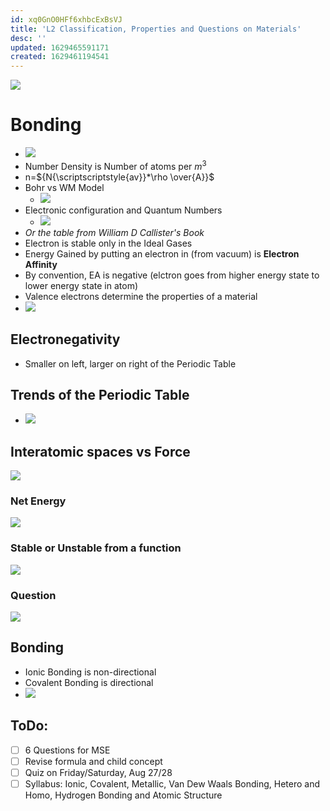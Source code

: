 ```yaml
---
id: xq0GnO0HFf6xhbcExBsVJ
title: 'L2 Classification, Properties and Questions on Materials'
desc: ''
updated: 1629465591171
created: 1629461194541
---
```


![](/assets/images/2021-08-20-17-40-22.png)

# Bonding

- ![](/assets/images/2021-08-20-18-04-15.png)
- Number Density is Number of atoms per $m^3$
- n=${N{\scriptscriptstyle{av}}*\rho \over{A}}$
- Bohr vs WM Model
  - ![](/assets/images/2021-08-20-18-06-25.png)
- Electronic configuration and Quantum Numbers
  - ![](/assets/images/2021-08-20-18-07-15.png)
- _Or the table from William D Callister's Book_
- Electron is stable only in the Ideal Gases
- Energy Gained by putting an electron in (from vacuum) is **Electron Affinity**
- By convention, EA is negative (elctron goes from higher energy state to lower energy state in atom)
- Valence electrons determine the properties of a material
- ![](/assets/images/2021-08-20-18-12-50.png)

## Electronegativity

- Smaller on left, larger on right of the Periodic Table

## Trends of the Periodic Table

- ![](/assets/images/2021-08-20-18-14-51.png)

## Interatomic spaces vs Force

![](/assets/images/2021-08-20-18-17-53.png)

### Net Energy

![](/assets/images/2021-08-20-18-22-29.png)

### Stable or Unstable from a function

![](/assets/images/2021-08-20-18-26-01.png)

### Question

![](/assets/images/2021-08-20-18-39-09.png)

## Bonding 
* Ionic Bonding is non-directional 
* Covalent Bonding is directional
* ![](/assets/images/2021-08-20-18-50-39.png)

## **ToDo:**

- [ ] 6 Questions for MSE
- [ ] Revise formula and child concept
- [ ] Quiz on Friday/Saturday, Aug 27/28 
- [ ] Syllabus: Ionic, Covalent, Metallic, Van Dew Waals Bonding, Hetero and Homo, Hydrogen Bonding and Atomic Structure
